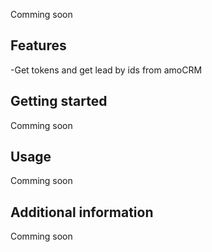 <!-- 
This README describes the package. If you publish this package to pub.dev,
this README's contents appear on the landing page for your package.

For information about how to write a good package README, see the guide for
[writing package pages](https://dart.dev/guides/libraries/writing-package-pages). 

For general information about developing packages, see the Dart guide for
[creating packages](https://dart.dev/guides/libraries/create-library-packages)
and the Flutter guide for
[developing packages and plugins](https://flutter.dev/developing-packages). 
-->

Comming soon
## Features

-Get tokens and get lead by ids from amoCRM

## Getting started

Comming soon
<!-- TODO: List prerequisites and provide or point to information on how to
start using the package.-->

## Usage

Comming soon
<!-- TODO: Include short and useful examples for package users. Add longer examples
to `/example` folder. 

```dart
const like = 'sample';
``` -->

## Additional information

Comming soon

<!-- TODO: Tell users more about the package: where to find more information, how to 
contribute to the package, how to file issues, what response they can expect 
from the package authors, and more.-->
